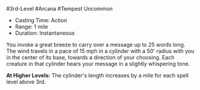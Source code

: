 #3rd-Level #Arcana #Tempest
Uncommon
 
- Casting Time: Action
- Range: 1 mile
- Duration: Instantaneous

You invoke a great breeze to carry over a message up to 25 words long. The wind travels in a pace of 15 mph in a cylinder with a 50' radius with you in the center of its base, towards a direction of your choosing. Each creature in that cylinder hears your message in a slightly whispering tone.
 
**At Higher Levels:** The cylinder's length increases by a mile for each spell level above 3rd.